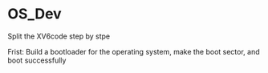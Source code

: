 # OS_Dev
Split the XV6code step by stpe


Frist:
Build a bootloader for the operating system, make the boot sector, and boot successfully
